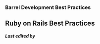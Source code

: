 ### Barrel Development Best Practices

Ruby on Rails Best Practices
----------------------------

##### Last edited by